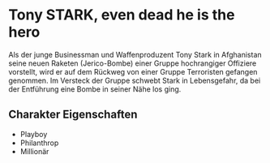 # Tony STARK, even dead he is the hero

Als der junge Businessman und Waffenproduzent Tony Stark in Afghanistan seine neuen Raketen (Jerico-Bombe) 
einer Gruppe hochrangiger Offiziere vorstellt, wird er auf dem Rückweg von einer Gruppe Terroristen gefangen genommen. 
Im Versteck der Gruppe schwebt Stark in Lebensgefahr, da bei der Entführung eine Bombe in seiner Nähe los ging.

## Charakter Eigenschaften
* Playboy
* Philanthrop
* Millionär